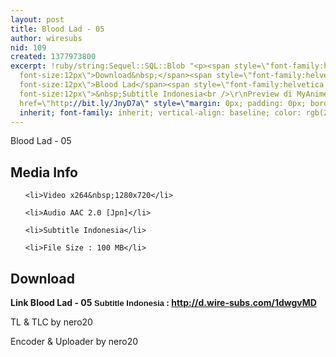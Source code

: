 ```yaml
---
layout: post
title: Blood Lad - 05
author: wiresubs
nid: 109
created: 1377973800
excerpt: !ruby/string:Sequel::SQL::Blob "<p><span style=\"font-family:helvetica neue,arial,helvetica,sans-serif;
  font-size:12px\">Download&nbsp;</span><span style=\"font-family:helvetica neue,arial,helvetica,sans-serif;
  font-size:12px\">Blood Lad</span><span style=\"font-family:helvetica neue,arial,helvetica,sans-serif;
  font-size:12px\">&nbsp;Subtitle Indonesia<br />\r\nPreview di MyAnimeList&nbsp;<a
  href=\"http://bit.ly/JnyD7a\" style=\"margin: 0px; padding: 0px; border: 0px; font-style:
  inherit; font-family: inherit; vertical-align: baseline; color: rgb(21, 106, 163);\">http://bit.ly/JnyD7a</a></span></p>\r\n"
---
```

<p class="rtecenter">Blood Lad - 05</p>

<h2>Media Info</h2>

<ul>
	<li>Video x264&nbsp;1280x720</li>
	<li>Audio AAC 2.0 [Jpn]</li>
	<li>Subtitle Indonesia</li>
	<li>File Size : 100 MB</li>
</ul>

<h2>Download</h2>

<p><strong>Link&nbsp;Blood Lad - 05</strong><strong><span style="background-color:rgb(255, 255, 255); font-family:sans-serif,arial,verdana,trebuchet ms; font-size:13px">&nbsp;Subtitle Indonesia</span><strong>&nbsp;:&nbsp;<a href="http://d.wire-subs.com/1dwgvMD">http://d.wire-subs.com/1dwgvMD</a></strong></strong></p>

<p>TL &amp; TLC by nero20<br />
Encoder &amp; Uploader by nero20</p>
